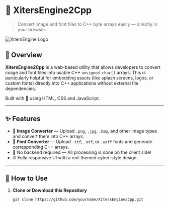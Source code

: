 # 🔧 XitersEngine2Cpp

> Convert image and font files to C++ byte arrays easily — directly in your browser.

![XitersEngine Logo](https://via.placeholder.com/600x200/991b1b/ffffff?text=XitersEngine2Cpp)

## 🧠 Overview

**XitersEngine2Cpp** is a web-based utility that allows developers to convert image and font files into usable C++ `unsigned char[]` arrays. This is particularly helpful for embedding assets (like splash screens, logos, or custom fonts) directly into C++ applications without external file dependencies.

Built with 💖 using HTML, CSS and JavaScript.

---

## ✨ Features

- 🎨 **Image Converter** — Upload `.png`, `.jpg`, `.bmp`, and other image types and convert them into C++ arrays.
- 📝 **Font Converter** — Upload `.ttf`, `.otf`, or `.woff` fonts and generate corresponding C++ arrays.
- 🔐 No backend required — All processing is done on the client side!
- 🌐 Fully responsive UI with a red-themed cyber-style design.

---

## 🚀 How to Use

1. **Clone or Download this Repository**

   ```bash
   git clone https://github.com/yourname/XitersEngine2Cpp.git
